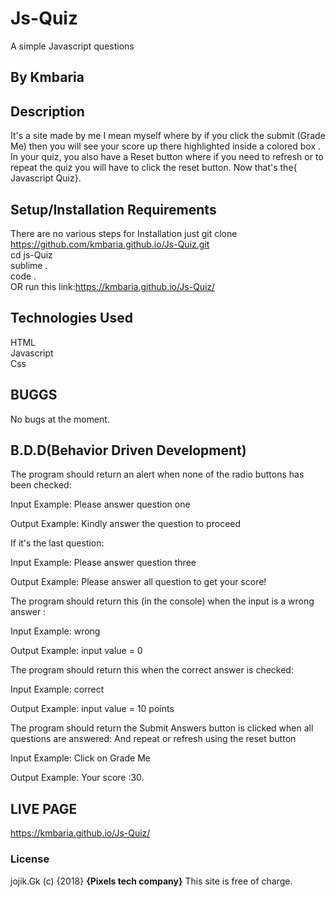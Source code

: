 # Js-Quiz
A simple Javascript  questions 
## By Kmbaria
## Description 
It's a site made by me I mean myself where by if you click the submit (Grade Me) then you will see your score up there highlighted
inside a colored box . In your quiz, you also have a Reset button where if you need to refresh or to repeat 
the quiz you will have to click the reset button. Now that's the{ Javascript Quiz}.

## Setup/Installation Requirements
There are no various steps for Installation just
git clone https://github.com/kmbaria.github.io/Js-Quiz.git</br>
cd js-Quiz</br>
sublime .</br>
code .</br>
OR
run this link:https://kmbaria.github.io/Js-Quiz/

## Technologies Used
HTML</br>
Javascript</br>
Css

## BUGGS
No bugs at the moment.

## B.D.D(Behavior Driven Development)

The program should return an alert when none of the radio buttons has been checked:

Input Example: Please answer question one

Output Example: Kindly answer the  question to proceed

If it's the last question:

Input Example: Please answer question three

Output Example: Please answer all question to get your score!

The program should return this  (in the console) when the input is a wrong answer :

Input Example: wrong 

Output Example: input value = 0

The program should return this when the correct answer is checked:

Input Example: correct 

Output Example: input value = 10 points

The program should return the Submit Answers button is clicked when all questions are answered:
And repeat or refresh using the reset button

Input Example: Click on Grade Me

Output Example: Your score :30.


## LIVE PAGE
https://kmbaria.github.io/Js-Quiz/

### License
jojik.Gk (c) {2018} **{Pixels tech company}**
This site is free of charge.
